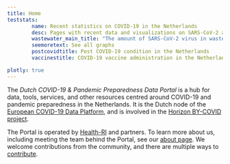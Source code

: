 ```yaml
---
title: Home
teststats:
        name: Recent statistics on COVID-19 in the Netherlands
        desc: Pages with recent data and visualizations on SARS-CoV-2 and COVID-19 tests carried out at various research facilities.
        wastewater_main_title: "The amount of SARS-CoV-2 virus in wastewater in cities across the Netherlands"
        seemoretext: See all graphs
        postcovidtitle: Post COVID-19 condition in the Netherlands
        vaccinestitle: COVID-19 vaccine administration in the Netherlands

plotly: true
---
```


The *Dutch COVID-19 & Pandemic Preparedness Data Portal* is a hub for data, tools, services, and other resources centred around COVID-19 and pandemic preparedness in the Netherlands. It is the Dutch node of the [European COVID-19 Data Platform](https://www.covid19dataportal.org), and is involved in the [Horizon BY-COVID project](https://by-covid.org).

The Portal is operated by [Health-RI](https://www.health-ri.nl/) and partners. To learn more about us, including meeting the team behind the Portal, see our [about page](/about/). We welcome contributions from the community, and there are multiple ways to [contribute](/contribute/).
